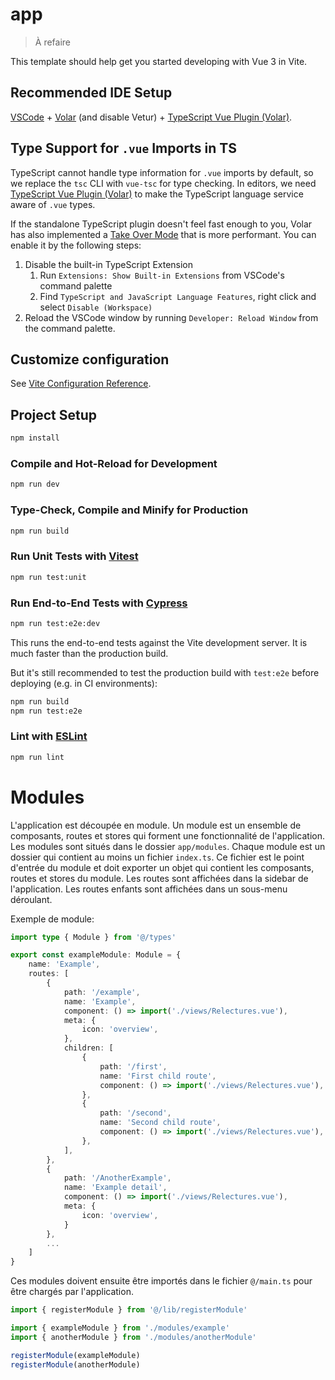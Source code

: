 # app

> À refaire

This template should help get you started developing with Vue 3 in Vite.

## Recommended IDE Setup

[VSCode](https://code.visualstudio.com/) + [Volar](https://marketplace.visualstudio.com/items?itemName=Vue.volar) (and disable Vetur) + [TypeScript Vue Plugin (Volar)](https://marketplace.visualstudio.com/items?itemName=Vue.vscode-typescript-vue-plugin).

## Type Support for `.vue` Imports in TS

TypeScript cannot handle type information for `.vue` imports by default, so we replace the `tsc` CLI with `vue-tsc` for type checking. In editors, we need [TypeScript Vue Plugin (Volar)](https://marketplace.visualstudio.com/items?itemName=Vue.vscode-typescript-vue-plugin) to make the TypeScript language service aware of `.vue` types.

If the standalone TypeScript plugin doesn't feel fast enough to you, Volar has also implemented a [Take Over Mode](https://github.com/johnsoncodehk/volar/discussions/471#discussioncomment-1361669) that is more performant. You can enable it by the following steps:

1. Disable the built-in TypeScript Extension
   1. Run `Extensions: Show Built-in Extensions` from VSCode's command palette
   2. Find `TypeScript and JavaScript Language Features`, right click and select `Disable (Workspace)`
2. Reload the VSCode window by running `Developer: Reload Window` from the command palette.

## Customize configuration

See [Vite Configuration Reference](https://vitejs.dev/config/).

## Project Setup

```sh
npm install
```

### Compile and Hot-Reload for Development

```sh
npm run dev
```

### Type-Check, Compile and Minify for Production

```sh
npm run build
```

### Run Unit Tests with [Vitest](https://vitest.dev/)

```sh
npm run test:unit
```

### Run End-to-End Tests with [Cypress](https://www.cypress.io/)

```sh
npm run test:e2e:dev
```

This runs the end-to-end tests against the Vite development server.
It is much faster than the production build.

But it's still recommended to test the production build with `test:e2e` before deploying (e.g. in CI environments):

```sh
npm run build
npm run test:e2e
```

### Lint with [ESLint](https://eslint.org/)

```sh
npm run lint
```

# Modules

L'application est découpée en module. Un module est un ensemble de composants, routes et stores qui forment une fonctionnalité de l'application.
Les modules sont situés dans le dossier `app/modules`. Chaque module est un dossier qui contient au moins un fichier `index.ts`. Ce fichier est le point d'entrée du module et doit exporter un objet qui contient les composants, routes et stores du module.
Les routes sont affichées dans la sidebar de l'application. Les routes enfants sont affichées dans un sous-menu déroulant.

Exemple de module:

```ts
import type { Module } from '@/types'

export const exampleModule: Module = {
    name: 'Example',
    routes: [
        {
            path: '/example',
            name: 'Example',
            component: () => import('./views/Relectures.vue'),
            meta: {
                icon: 'overview',
            },
            children: [
                {
                    path: '/first',
                    name: 'First child route',
                    component: () => import('./views/Relectures.vue'),
                },
                {
                    path: '/second',
                    name: 'Second child route',
                    component: () => import('./views/Relectures.vue'),
                },
            ],
        },
        {
            path: '/AnotherExample',
            name: 'Example detail',
            component: () => import('./views/Relectures.vue'),
            meta: {
                icon: 'overview',
            }
        },
        ...
    ]
}
```

Ces modules doivent ensuite être importés dans le fichier `@/main.ts` pour être chargés par l'application.

```ts
import { registerModule } from '@/lib/registerModule'

import { exampleModule } from './modules/example'
import { anotherModule } from './modules/anotherModule'

registerModule(exampleModule)
registerModule(anotherModule)
```
